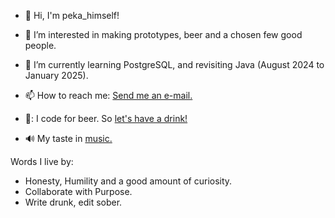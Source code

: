 - 👋 Hi, I'm peka_himself!
- 👀 I’m interested in making prototypes, beer and a chosen few good people.
- 🌱 I’m currently learning PostgreSQL, and revisiting Java (August 2024 to January 2025).

- 📫 How to reach me: [Send me an e-mail.](mailto:per.chr.vain@gmail.com)
- 🍺: I code for beer. So [let's have a drink!](https://www.buymeacoffee.com/perchr)
- 🔊 My taste in [music.](https://open.spotify.com/user/pkmetal91?si=4020fdb395054406)

Words I live by:
- Honesty, Humility and a good amount of curiosity.
- Collaborate with Purpose.
- Write drunk, edit sober.
